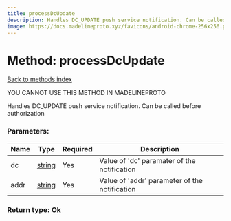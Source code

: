 ```yaml
---
title: processDcUpdate
description: Handles DC_UPDATE push service notification. Can be called before authorization
image: https://docs.madelineproto.xyz/favicons/android-chrome-256x256.png
---
```

# Method: processDcUpdate  
[Back to methods index](index.md)


YOU CANNOT USE THIS METHOD IN MADELINEPROTO


Handles DC_UPDATE push service notification. Can be called before authorization

### Parameters:

| Name     |    Type       | Required | Description |
|----------|---------------|----------|-------------|
|dc|[string](../types/string.md) | Yes|Value of 'dc' paramater of the notification|
|addr|[string](../types/string.md) | Yes|Value of 'addr' parameter of the notification|


### Return type: [Ok](../types/Ok.md)

